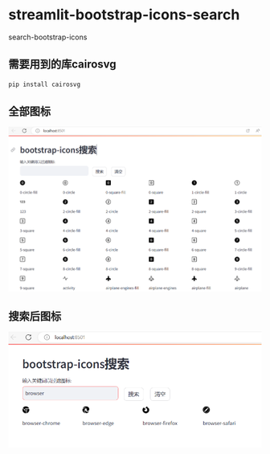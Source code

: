 # streamlit-bootstrap-icons-search
search-bootstrap-icons
## 需要用到的库cairosvg
```python
pip install cairosvg
```
## 全部图标
![1](img/1.png)
## 搜索后图标
![2](img/2.png)
